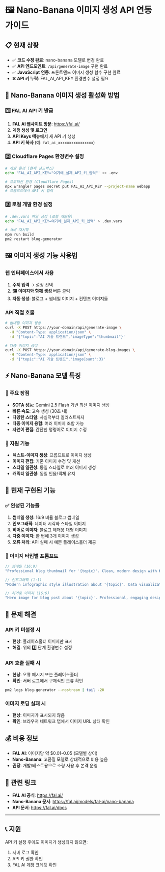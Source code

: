 # 🖼️ Nano-Banana 이미지 생성 API 연동 가이드

## 📋 현재 상황
- ✅ **코드 수정 완료**: nano-banana 모델로 변경 완료
- ✅ **API 엔드포인트**: `/api/generate-image` 구현 완료
- ✅ **JavaScript 연동**: 프론트엔드 이미지 생성 함수 구현 완료
- ❌ **API 키 누락**: FAL_AI_API_KEY 환경변수 설정 필요

## 🚀 Nano-Banana 이미지 생성 활성화 방법

### 1️⃣ **FAL AI API 키 발급**
1. **FAL AI 웹사이트 방문**: https://fal.ai/
2. **계정 생성 및 로그인**
3. **API Keys 메뉴**에서 새 API 키 생성
4. **API 키 복사** (예: `fal_ai_xxxxxxxxxxxxxxxx`)

### 2️⃣ **Cloudflare Pages 환경변수 설정**
```bash
# 개발 환경 (현재 샌드박스)
echo 'FAL_AI_API_KEY="여기에_실제_API_키_입력"' >> .env

# 프로덕션 환경 (Cloudflare Pages)
npx wrangler pages secret put FAL_AI_API_KEY --project-name webapp
# 프롬프트에서 API 키 입력
```

### 3️⃣ **로컬 개발 환경 설정**
```bash
# .dev.vars 파일 생성 (로컬 개발용)
echo 'FAL_AI_API_KEY=여기에_실제_API_키_입력' > .dev.vars

# 서버 재시작
npm run build
pm2 restart blog-generator
```

## 🖼️ 이미지 생성 기능 사용법

### **웹 인터페이스에서 사용**
1. **주제 입력** → 설정 선택
2. **🖼️ 이미지와 함께 생성** 버튼 클릭
3. **자동 생성**: 블로그 + 썸네일 이미지 + 컨텐츠 이미지들

### **API 직접 호출**
```bash
# 썸네일 이미지 생성
curl -X POST https://your-domain/api/generate-image \
  -H "Content-Type: application/json" \
  -d '{"topic":"AI 기술 트렌드","imageType":"thumbnail"}'

# 다중 이미지 생성  
curl -X POST https://your-domain/api/generate-blog-images \
  -H "Content-Type: application/json" \
  -d '{"topic":"AI 기술 트렌드","imageCount":3}'
```

## ⚡ Nano-Banana 모델 특징

### 🌟 **주요 장점**
- **SOTA 성능**: Gemini 2.5 Flash 기반 최신 이미지 생성
- **빠른 속도**: 고속 생성 (30초 내)
- **다양한 스타일**: 사실적부터 일러스트까지
- **다중 이미지 융합**: 여러 이미지 조합 가능
- **자연어 편집**: 간단한 명령어로 이미지 수정

### 🎨 **지원 기능**
- **텍스트-이미지 생성**: 프롬프트로 이미지 생성
- **이미지 편집**: 기존 이미지 수정 및 개선
- **스타일 일관성**: 동일 스타일로 여러 이미지 생성
- **캐릭터 일관성**: 동일 인물/객체 유지

## 🔧 현재 구현된 기능

### ✅ **완성된 기능들**
1. **썸네일 생성**: 16:9 비율 블로그 썸네일
2. **인포그래픽**: 데이터 시각화 스타일 이미지
3. **히어로 이미지**: 블로그 헤더용 대형 이미지
4. **다중 이미지**: 한 번에 3개 이미지 생성
5. **오류 처리**: API 실패 시 예쁜 플레이스홀더 제공

### 🎯 **이미지 타입별 프롬프트**
```javascript
// 썸네일 (16:9)
"Professional blog thumbnail for '{topic}'. Clean, modern design with Korean text elements."

// 인포그래픽 (1:1)  
"Modern infographic style illustration about '{topic}'. Data visualization elements."

// 히어로 이미지 (16:9)
"Hero image for blog post about '{topic}'. Professional, engaging design."
```

## 🚨 문제 해결

### **API 키 미설정 시**
- **현상**: 플레이스홀더 이미지만 표시
- **해결**: 위의 2️⃣ 단계 환경변수 설정

### **API 호출 실패 시**
- **현상**: 오류 메시지 또는 플레이스홀더
- **확인**: 서버 로그에서 구체적인 오류 확인
```bash
pm2 logs blog-generator --nostream | tail -20
```

### **이미지 로딩 실패 시**
- **현상**: 이미지가 표시되지 않음
- **확인**: 브라우저 네트워크 탭에서 이미지 URL 상태 확인

## 💰 비용 정보
- **FAL AI**: 이미지당 약 $0.01-0.05 (모델별 상이)
- **Nano-Banana**: 고품질 모델로 상대적으로 비용 높음
- **권장**: 개발/테스트용으로 소량 사용 후 본격 운영

## 🔗 관련 링크
- **FAL AI 공식**: https://fal.ai/
- **Nano-Banana 문서**: https://fal.ai/models/fal-ai/nano-banana
- **API 문서**: https://fal.ai/docs

---

## 📞 지원
API 키 설정 후에도 이미지가 생성되지 않으면:
1. 서버 로그 확인
2. API 키 권한 확인  
3. FAL AI 계정 크레딧 확인